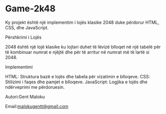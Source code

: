 # Game-2k48

Ky projekt është një implementim i lojës klasike 2048 duke përdorur HTML, CSS, dhe JavaScript.

Përshkrimi i Lojës

2048 është një lojë klasike ku lojtari duhet të lëvizë blloqet në një tabelë për të kombinuar numrat e njëjtë dhe për të arritur në numrat më të lartë si 2048.

Implementimi

HTML: Struktura bazë e lojës dhe tabela për vizatimin e blloqeve.
CSS: Stilizimi i faqes dhe pamjet e blloqeve.
JavaScript: Logjika e lojës dhe ndërveprimi me përdoruesin.

Autori:Gent Maloku

Email:malokugentt@gmail.com
